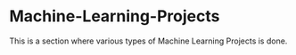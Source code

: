 # Machine-Learning-Projects
This is a section where various types of Machine Learning Projects is done.

